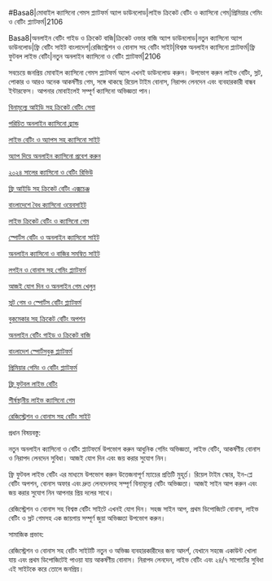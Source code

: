 #Basa8|মোবাইল ক্যাসিনো গেমস প্ল্যাটফর্ম অ্যাপ ডাউনলোড|লাইভ ক্রিকেট বেটিং ও ক্যাসিনো গেম|প্রিমিয়ার গেমিং ও বেটিং প্ল্যাটফর্ম|2106

Basa8|অনলাইন বেটিং গাইড ও ক্রিকেট বাজি|ক্রিকেট ওভার বাজি অ্যাপ ডাউনলোড|নতুন ক্যাসিনো অ্যাপ ডাউনলোড|ফ্রি বেটিং সাইট বাংলাদেশ|রেজিস্ট্রেশন ও বোনাস সহ বেটিং সাইট|বিশ্বস্ত অনলাইন ক্যাসিনো প্ল্যাটফর্ম|ফ্রি ফুটবল লাইভ বেটিং|নতুন অনলাইন ক্যাসিনো ও বেটিং প্ল্যাটফর্ম|2106

সবচেয়ে জনপ্রিয় মোবাইল ক্যাসিনো গেমস প্ল্যাটফর্ম অ্যাপ এখনই ডাউনলোড করুন। উপভোগ করুন লাইভ বেটিং, স্লট, পোকার ও আরও অনেক আকর্ষণীয় গেম, সঙ্গে থাকছে রিয়েল টাইম বোনাস, নিরাপদ লেনদেন এবং ব্যবহারকারী বান্ধব ইন্টারফেস। আপনার মোবাইলেই সম্পূর্ণ ক্যাসিনো অভিজ্ঞতা পান।

<a href="https://basa8us.net/">বিনামূল্যে আইডি সহ ক্রিকেট বেটিং সেবা</a>

<a href="https://basa8vip.net/">পরিচিত অনলাইন ক্যাসিনো ব্র্যান্ড</a>

<a href="https://basa8pc.com/">লাইভ বেটিং ও অ্যাপস সহ ক্যাসিনো সাইট</a>

<a href="https://basa8pro.com/">অ্যাপ দিয়ে অনলাইন ক্যাসিনো প্রবেশ করুন</a>

<a href="https://basa8now.net/">২০২৪ সালের ক্যাসিনো ও বেটিং রিভিউ</a>

<a href="https://basa8live.com/">ফ্রি আইডি সহ ক্রিকেট বেটিং এক্সচেঞ্জ</a>

<a href="https://basa8pc.net/">বাংলাদেশে বৈধ ক্যাসিনো ওয়েবসাইট</a>

<a href="https://basa8us.com/">লাইভ ক্রিকেট বেটিং ও ক্যাসিনো গেম</a>

<a href="https://basa8uk.net/">স্পোর্টস বেটিং ও অনলাইন ক্যাসিনো সাইট</a>

<a href="https://basa8wap.net/">অনলাইন ক্যাসিনো ও বাজির সমন্বিত সাইট</a>

<a href="https://basa8vip.com/">লগইন ও বোনাস সহ গেমিং প্ল্যাটফর্ম</a>

<a href="https://basa8uk.com/">আজই যোগ দিন ও অনলাইন গেম খেলুন</a>

<a href="https://basa8now.com/">স্লট গেম ও স্পোর্টস বেটিং প্ল্যাটফর্ম</a>

<a href="https://basa8pro.net/">বুকমেকার সহ ক্রিকেট বেটিং অপশন</a>

<a href="https://basa8sx.net/">অনলাইন বেটিং গাইড ও ক্রিকেট বাজি</a>

<a href="https://basa8live.net/">বাংলাদেশ স্পোর্টসবুক প্ল্যাটফর্ম</a>

<a href="https://basa8hub.net/">প্রিমিয়ার গেমিং ও বেটিং প্ল্যাটফর্ম</a>

<a href="https://basa8wap.com/">ফ্রি ফুটবল লাইভ বেটিং</a>

<a href="https://basa8sx.com/">শীর্ষস্থানীয় লাইভ ক্যাসিনো গেম</a>

<a href="https://basa8hub.com/">রেজিস্ট্রেশন ও বোনাস সহ বেটিং সাইট</a>

প্রধান বিষয়বস্তু:

নতুন অনলাইন ক্যাসিনো ও বেটিং প্ল্যাটফর্মে উপভোগ করুন আধুনিক গেমিং অভিজ্ঞতা, লাইভ বেটিং, আকর্ষণীয় বোনাস ও নিরাপদ লেনদেন সুবিধা। আজই যোগ দিন এবং জয় করার সুযোগ নিন।

ফ্রি ফুটবল লাইভ বেটিং এর মাধ্যমে উপভোগ করুন উত্তেজনাপূর্ণ ম্যাচের প্রতিটি মুহূর্ত। রিয়েল টাইম স্কোর, ইন-প্লে বেটিং অপশন, বোনাস অফার এবং দ্রুত লেনদেনসহ সম্পূর্ণ বিনামূল্যে বেটিং অভিজ্ঞতা। আজই সাইন আপ করুন এবং জয় করার সুযোগ নিন আপনার প্রিয় দলের সাথে।

রেজিস্ট্রেশন ও বোনাস সহ বিশ্বস্ত বেটিং সাইটে এখনই যোগ দিন। সহজ সাইন আপ, প্রথম ডিপোজিটে বোনাস, লাইভ বেটিং ও স্লট গেমসহ এক জায়গায় সম্পূর্ণ জুয়া অভিজ্ঞতা উপভোগ করুন।

সামাজিক প্রভাব:

রেজিস্ট্রেশন ও বোনাস সহ বেটিং সাইটটি নতুন ও অভিজ্ঞ ব্যবহারকারীদের জন্য আদর্শ, যেখানে সহজে একাউন্ট খোলা যায় এবং প্রথম ডিপোজিটেই পাওয়া যায় আকর্ষণীয় বোনাস। নিরাপদ লেনদেন, লাইভ বেটিং এবং ২৪/৭ সাপোর্টের সুবিধা এই সাইটকে করে তোলে জনপ্রিয়।
